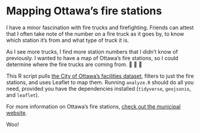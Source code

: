 # Mapping Ottawa’s fire stations

I have a minor fascination with fire trucks and firefighting. Friends can attest that I often take
note of the number on a fire truck as it goes by, to know which station it’s from and what type of
truck it is.

As I see more trucks, I find more station numbers that I didn’t know of previously. I wanted to have
a map of Ottawa’s fire stations, so I could determine where the fire trucks are coming from. 🚒 🚒 🚒

This R script pulls [the City of Ottawa’s facilities dataset](http://data.ottawa.ca/dataset/94d96532-bda5-4cb4-908c-16113cc94380), filters to just the fire stations,
and uses Leaflet to map them. Running `analyze.R` should do all you need, provided you have the dependencies 
installed (`tidyverse`, `geojsonio`, and `leaflet`).

For more information on Ottawa’s fire stations, [check out the municipal website](https://ottawa.ca/en/about-ottawa-fire-services#fire-stations).

Woo!
